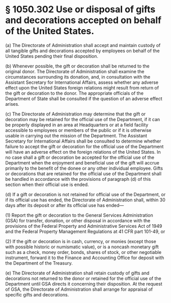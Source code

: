 # § 1050.302   Use or disposal of gifts and decorations accepted on behalf of the United States.

(a) The Directorate of Administration shall accept and maintain custody of all tangible gifts and decorations accepted by employees on behalf of the United States pending their final disposition. 


(b) Whenever possible, the gift or decoration shall be returned to the original donor. The Directorate of Administration shall examine the circumstances surrounding its donation, and, in consultation with the Assistant Secretary for International Affairs, assess whether any adverse effect upon the United States foreign relations might result from return of the gift or decoration to the donor. The appropriate officials of the Department of State shall be consulted if the question of an adverse effect arises. 


(c) The Directorate of Administration may determine that the gift or decoration may be retained for the official use of the Department, if it can be properly displayed in an area at Headquarters or at a field facility accessible to employees or members of the public or if it is otherwise usable in carrying out the mission of the Department. The Assistant Secretary for International Affairs shall be consulted to determine whether failure to accept the gift or decoration for the official use of the Department will have an adverse effect on the foreign relations of the United States. In no case shall a gift or decoration be accepted for the official use of the Department when the enjoyment and beneficial use of the gift will accrue primarily to the benefit of the donee or any other individual employee. Gifts or decorations that are retained for the official use of the Department shall be handled in accordance with the provisions of paragraph (d) of this section when their official use is ended. 


(d) If a gift or decoration is not retained for official use of the Department, or if its official use has ended, the Directorate of Administration shall, within 30 days after its deposit or after its official use has ended—


(1) Report the gift or decoration to the General Services Administration (GSA) for transfer, donation, or other disposal in accordance with the provisions of the Federal Property and Administrative Services Act of 1949 and the Federal Property Management Regulations at 41 CFR part 101-49, or 


(2) If the gift or decoration is in cash, currency, or monies (except those with possible historic or numismatic value), or is a noncash monetary gift such as a check, money order, bonds, shares of stock, or other negotiable instrument, forward it to the Finance and Accounting Office for deposit with the Department of the Treasury. 


(e) The Directorate of Administration shall retain custody of gifts and decorations not returned to the donor or retained for the official use of the Department until GSA directs it concerning their disposition. At the request of GSA, the Directorate of Administration shall arrange for appraisal of specific gifts and decorations. 




